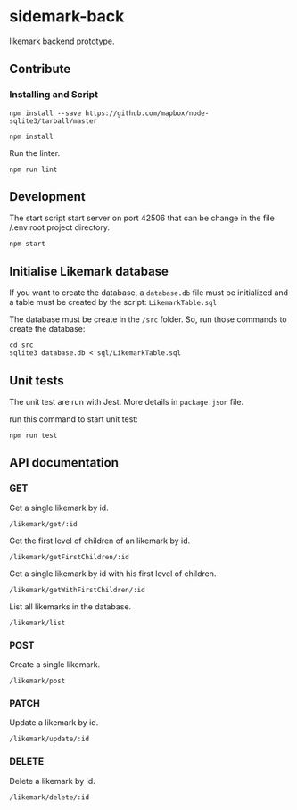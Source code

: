 # sidemark-back
likemark backend prototype.
## Contribute
### Installing and Script

```
npm install --save https://github.com/mapbox/node-sqlite3/tarball/master
```

```
npm install
```

Run the linter.

```
npm run lint
```

## Development
The start script start server on port 42506 that can be change in the file /.env root project directory.

```
npm start
```

## Initialise Likemark database
If you want to create the database, a `database.db` file must be initialized and a table must be created by the script: `LikemarkTable.sql`

The database must be create in the `/src` folder. So, run those commands to create the database:

```
cd src
sqlite3 database.db < sql/LikemarkTable.sql
```

## Unit tests
The unit test are run with Jest. More details in `package.json` file.

run this command to start unit test:
```
npm run test
```

## API documentation
### GET
Get a single likemark by id.
```
/likemark/get/:id
```

Get the first level of children of an likemark by id.
```
/likemark/getFirstChildren/:id
```

Get a single likemark by id with his first level of children.
```
/likemark/getWithFirstChildren/:id
```

List all likemarks in the database.
```
/likemark/list
```

### POST
Create a single likemark.
```
/likemark/post
```

### PATCH
Update a likemark by id.
```
/likemark/update/:id
```

### DELETE
Delete a likemark by id.
```
/likemark/delete/:id
```



